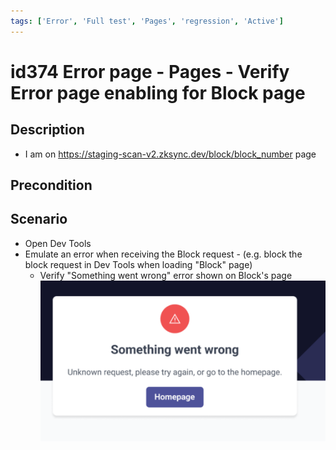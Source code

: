 ```yaml
---
tags: ['Error', 'Full test', 'Pages', 'regression', 'Active']
---
```


# id374 Error page - Pages - Verify Error page enabling for Block page

## Description
  - I am on https://staging-scan-v2.zksync.dev/block/block_number page

## Precondition


## Scenario
- Open Dev Tools
- Emulate an error when receiving the Block request
                - (e.g. block the block request in Dev Tools when loading "Block" page)
    - Verify "Something went wrong" error shown on Block's page
![Screenshot](../../../../static/img/Pages/ErrorPage/id374_1.png)